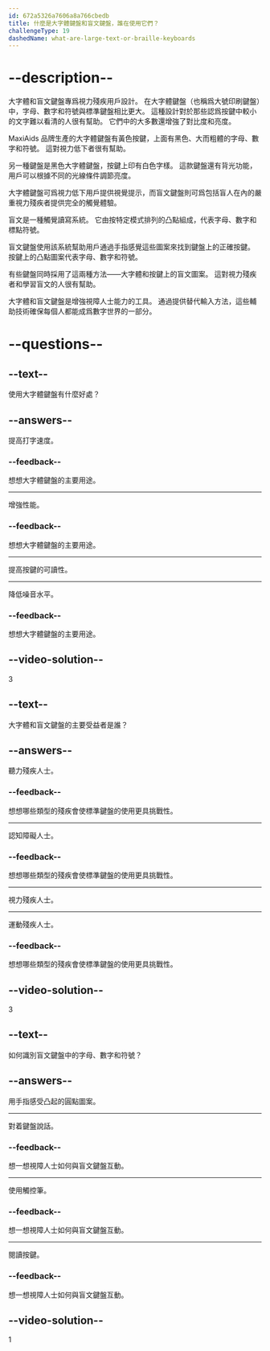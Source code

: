```yaml
---
id: 672a5326a7606a8a766cbedb
title: 什麼是大字體鍵盤和盲文鍵盤，誰在使用它們？
challengeType: 19
dashedName: what-are-large-text-or-braille-keyboards
---
```


# --description--

大字體和盲文鍵盤專爲視力殘疾用戶設計。 在大字體鍵盤（也稱爲大號印刷鍵盤）中，字母、數字和符號與標準鍵盤相比更大。 這種設計對於那些認爲按鍵中較小的文字難以看清的人很有幫助。 它們中的大多數還增強了對比度和亮度。

MaxiAids 品牌生產的大字體鍵盤有黃色按鍵，上面有黑色、大而粗體的字母、數字和符號。 這對視力低下者很有幫助。

另一種鍵盤是黑色大字體鍵盤，按鍵上印有白色字樣。 這款鍵盤還有背光功能，用戶可以根據不同的光線條件調節亮度。

大字體鍵盤可爲視力低下用戶提供視覺提示，而盲文鍵盤則可爲包括盲人在內的嚴重視力殘疾者提供完全的觸覺體驗。

盲文是一種觸覺讀寫系統。 它由按特定模式排列的凸點組成，代表字母、數字和標點符號。

盲文鍵盤使用該系統幫助用戶通過手指感覺這些圖案來找到鍵盤上的正確按鍵。 按鍵上的凸點圖案代表字母、數字和符號。

有些鍵盤同時採用了這兩種方法——大字體和按鍵上的盲文圖案。 這對視力殘疾者和學習盲文的人很有幫助。

大字體和盲文鍵盤是增強視障人士能力的工具。 通過提供替代輸入方法，這些輔助技術確保每個人都能成爲數字世界的一部分。

# --questions--

## --text--

使用大字體鍵盤有什麼好處？

## --answers--

提高打字速度。

### --feedback--

想想大字體鍵盤的主要用途。

---

增強性能。

### --feedback--

想想大字體鍵盤的主要用途。

---

提高按鍵的可讀性。

---

降低噪音水平。

### --feedback--

想想大字體鍵盤的主要用途。

## --video-solution--

3

## --text--

大字體和盲文鍵盤的主要受益者是誰？

## --answers--

聽力殘疾人士。

### --feedback--

想想哪些類型的殘疾會使標準鍵盤的使用更具挑戰性。

---

認知障礙人士。

### --feedback--

想想哪些類型的殘疾會使標準鍵盤的使用更具挑戰性。

---

視力殘疾人士。

---

運動殘疾人士。

### --feedback--

想想哪些類型的殘疾會使標準鍵盤的使用更具挑戰性。

## --video-solution--

3

## --text--

如何識別盲文鍵盤中的字母、數字和符號？

## --answers--

用手指感受凸起的圓點圖案。

---

對着鍵盤說話。

### --feedback--

想一想視障人士如何與盲文鍵盤互動。

---

使用觸控筆。

### --feedback--

想一想視障人士如何與盲文鍵盤互動。

---

閱讀按鍵。

### --feedback--

想一想視障人士如何與盲文鍵盤互動。

## --video-solution--

1
